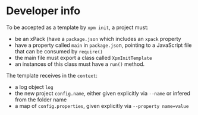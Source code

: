 # Developer info

To be accepted as a template by `xpm init`, a project must:

- be an xPack (have a `package.json` which includes an `xpack` property
- have a property called `main` in `package.jso`n, pointing to a JavaScript
  file that can be consumed by `require()`
- the main file must export a class called `XpmInitTemplate`
- an instances of this class must have a `run()` method.

The template receives in the `context`:

- a log object `log`
- the new project `config.name`, either given explicitly via
  `--name` or infered from the folder name
- a map of `config.properties`, given explicitly via `--property name=value`
